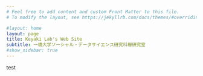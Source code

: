 ```yaml
---
# Feel free to add content and custom Front Matter to this file.
# To modify the layout, see https://jekyllrb.com/docs/themes/#overriding-theme-defaults

#layout: home
layout: page
title: Keyaki Lab's Web Site
subtitle: 一橋大学ソーシャル・データサイエンス研究科欅研究室
#show_sidebar: true
---
```

test
